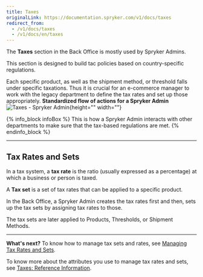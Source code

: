 ```yaml
---
title: Taxes
originalLink: https://documentation.spryker.com/v1/docs/taxes
redirect_from:
  - /v1/docs/taxes
  - /v1/docs/en/taxes
---
```


The **Taxes** section in the Back Office is mostly used by Spryker Admins.

This section is designed to build tac policies based on country-specific regulations. 

Each specific product, as well as the shipment method, or threshold falls under specific taxations. Thus it is crucial for an e-commerce manager to work with the legacy department to define the tax rates and set up those appropriately.
**Standardized flow of actions for a Spryker Admin**
![Taxes - Spryker Admin](https://spryker.s3.eu-central-1.amazonaws.com/docs/User+Guides/Back+Office+User+Guides/Taxes/taxes-section.png){height="" width=""}

{% info_block infoBox %}
This is how a Spryker Admin interacts with other departments to make sure that the tax-based regulations are met.
{% endinfo_block %}
***
## Tax Rates and Sets
In a tax system, a **tax rate** is the ratio (usually expressed as a percentage) at which a business or person is taxed.

A **Tax set** is a set of tax rates that can be applied to a specific product.

In the Back Office, a Spryker Admin creates the tax rates first and then, sets up the tax sets by assigning tax rates to those. 

The tax sets are later applied to Products, Thresholds, or Shipment Methods. 
***
**What's next?**
To know how to manage tax sets and rates, see [Managing Tax Rates and Sets](https://documentation.spryker.com/v1/docs/managing-tax-rates-and-sets).

To know more about the attributes you use to manage tax rates and sets, see [Taxes: Reference Information](/docs/scos/dev/user-guides/201811.0/back-office-user-guide/taxes/tax-rates-and-tax-sets/references/taxes-reference).
